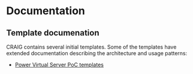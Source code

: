 # Documentation

## Template documenation
CRAIG contains several initial templates. Some of the templates have extended documentation describing the architecture and usage patterns:
* [Power Virtual Server PoC templates](./poc-templates.md)